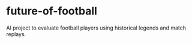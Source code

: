 # future-of-football
AI project to evaluate football players using historical legends and match replays.

